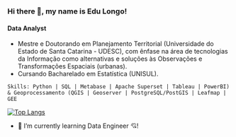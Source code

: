 ### Hi there 👋, my name is Edu Longo!
#### Data Analyst 

* Mestre e Doutorando em Planejamento Territorial (Universidade do Estado de Santa Catarina - UDESC), com ênfase na área de tecnologias da Informação como alternativas e soluções às Observações e Transformações Espaciais (urbanas).
* Cursando Bacharelado em Estatística (UNISUL).

`Skills: Python | SQL | Metabase | Apache Superset | Tableau | PowerBI) & Geoprocessamento (QGIS | Geoserver | PostgreSQL/PostGIS | Leafmap | GEE`

[![Top Langs](https://github-readme-stats.vercel.app/api/top-langs/?username=edulongodevgeo&layout=compact)](https://github.com/anuraghazra/github-readme-stats)

- 🌱 I’m currently learning Data Engineer  :cupid:!

